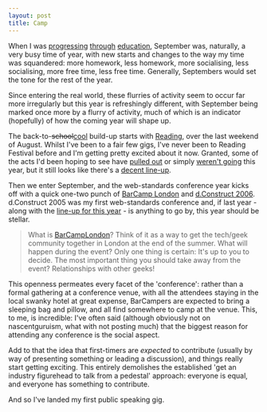 ```yaml
---
layout: post
title: Camp
---
```

When I was [progressing][Mill Chase] [through][Alton College] [education][UniS], September was, naturally, a very busy time of year, with new starts and changes to the way my time was squandered: more homework, less homework, more socialising, less socialising, more free time, less free time. Generally, Septembers would set the tone for the rest of the year.

Since entering the real world, these flurries of activity seem to occur far more irregularly but this year is refreshingly different, with September being marked once more by a flurry of activity, much of which is an indicator (hopefully) of how the coming year will shape up.

The back-to-<del>school</del><ins>cool</ins> build-up starts with [Reading][Reading Festival], over the last weekend of August. Whilst I've been to a fair few gigs, I've never been to Reading Festival before and I'm getting pretty excited about it now. Granted, some of the acts I'd been hoping to see have [pulled out][Audioslave cancelled] or simply [weren't going][The Bronx] this year, but it still looks like there's a [decent line-up][Reading lineup].

Then we enter September, and the web-standards conference year kicks off with a quick one-two punch of [BarCamp London][] and [d.Construct 2006][]. d.Construct 2005 was my first web-standards conference and, if last year - along with the [line-up for this year][d.Construct 2006 lineup] - is anything to go by, this year should be stellar.

> What is [BarCampLondon][BarCamp London]? Think of it as a way to get the tech/geek community together in London at the end of the summer. What will happen during the event? Only one thing is certain: It's up to you to decide. The most important thing you should take away from the event? Relationships with other geeks!

This openness permeates every facet of the 'conference': rather than a formal gathering at a conference venue, with all the attendees staying in the local swanky hotel at great expense, BarCampers are expected to bring a sleeping bag and pillow, and all find somewhere to camp at the venue. This, to me, is incredible: I've often said (although obviously not on nascentguruism, what with not posting much) that the biggest reason for attending any conference is the social aspect. 

Add to that the idea that first-timers are _expected_ to contribute (usually by way of presenting something or leading a discussion), and things really start getting exciting. This entirely demolishes the established 'get an industry figurehead to talk from a pedestal' approach: everyone is equal, and everyone has something to contribute. 

And so I've landed my first public speaking gig.

[Mill Chase]: http://www.millchase.hants.sch.uk/ "Mill Chase Community School"
[Alton College]: http://www.altoncollege.ac.uk/ "Alton College"
[UniS]: http://www.surrey.ac.uk/ "University of Surrey"
[Reading Festival]: http://www.readingfestival.com/
[Audioslave cancelled]: http://www.meanfiddler.com/displayPage_reading.asp?ArticleID=3041&URLID=67 "Audioslave pull out of Reading & Leeds Festivals"
[The Bronx]: http://www.thebronxxx.com/ "The Bronx"
[Reading lineup]: http://www.meanfiddler.com/displayPage_reading.asp?ArticleID=1358&URLID=67 "Reading Festival line-up"
[BarCamp London]: http://barcamp.org/BarCampLondon
[d.Construct 2006]:  http://2006.dconstruct.org/
[d.Construct 2006 lineup]: http://2006.dconstruct.org/schedule/
